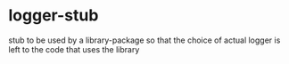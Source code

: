 # logger-stub
stub to be used by a library-package so that the choice of actual logger is left to the code that uses the library 
